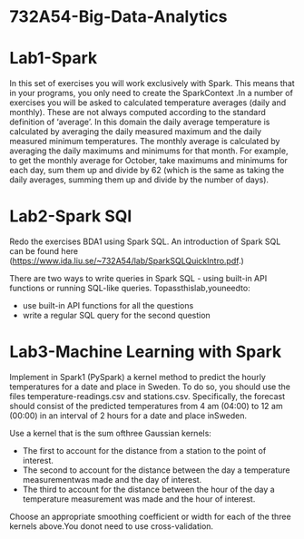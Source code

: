 # 732A54-Big-Data-Analytics

# Lab1-Spark

In this set of exercises you will work exclusively with Spark. This means that in your programs,
you only need to create the SparkContext .In a number of exercises you will be asked to calculated temperature 	averages (daily and monthly). These are not always computed according to the standard definition of ‘average’. In this domain the daily average temperature is calculated by averaging the daily measured maximum and the daily measured minimum temperatures. The monthly average is calculated by averaging the daily maximums and minimums for that month. For example, to get the monthly average for October, take maximums and minimums for each day, sum them up and divide by 62 (which is the same as taking the daily averages, summing them up and divide by the number of days).


# Lab2-Spark SQl
Redo the exercises BDA1 using Spark SQL. An introduction of Spark SQL can be found here
(https://www.ida.liu.se/~732A54/lab/SparkSQLQuickIntro.pdf.)

There are two ways to write queries in Spark SQL - using built-in API functions or running SQL-like
queries. Topassthislab,youneedto:
* use built-in API functions for all the questions
* write a regular SQL query for the second question



# Lab3-Machine Learning with Spark
Implement in Spark1 (PySpark) a kernel method to predict the hourly temperatures for a date and place in Sweden. To do so, you should use the files temperature-readings.csv and stations.csv. Specifically, the forecast should consist of the predicted temperatures from 4 am (04:00) to 12 am (00:00) in an interval of 2 hours for a date and place inSweden.

Use a kernel that is the sum ofthree Gaussian kernels:
* The first to account for the distance from a station to the point of interest.
* The second to account for the distance between the day a temperature measurementwas made
and the day of interest.
* The third to account for the distance between the hour of the day a temperature measurement
was made and the hour of interest.

Choose an appropriate smoothing coefficient or width for each of the three kernels above.You donot need
to use cross-validation.